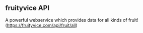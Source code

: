 ## fruityvice API

A powerful webservice which provides data for all kinds of fruit!
(https://fruityvice.com/api/fruit/all)

